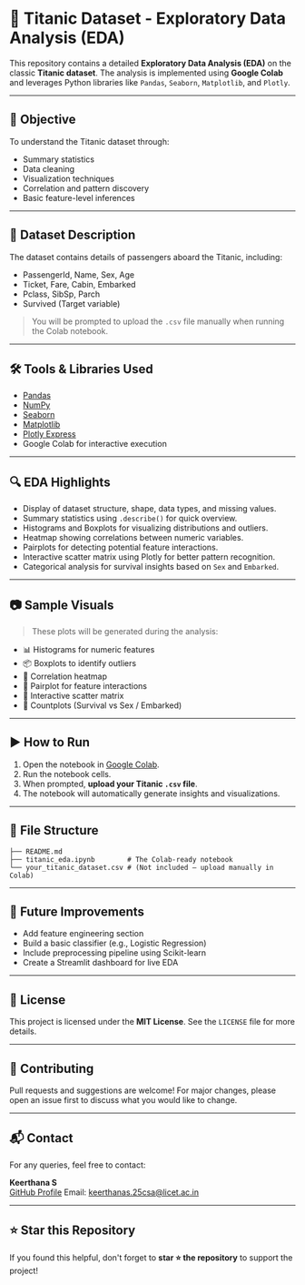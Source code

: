 
# 🚢 Titanic Dataset - Exploratory Data Analysis (EDA)

This repository contains a detailed **Exploratory Data Analysis (EDA)** on the classic **Titanic dataset**. The analysis is implemented using **Google Colab** and leverages Python libraries like `Pandas`, `Seaborn`, `Matplotlib`, and `Plotly`.

---

## 📌 Objective

To understand the Titanic dataset through:
- Summary statistics
- Data cleaning
- Visualization techniques
- Correlation and pattern discovery
- Basic feature-level inferences

---

## 📁 Dataset Description

The dataset contains details of passengers aboard the Titanic, including:
- PassengerId, Name, Sex, Age
- Ticket, Fare, Cabin, Embarked
- Pclass, SibSp, Parch
- Survived (Target variable)

> You will be prompted to upload the `.csv` file manually when running the Colab notebook.

---

## 🛠️ Tools & Libraries Used

- [Pandas](https://pandas.pydata.org/)
- [NumPy](https://numpy.org/)
- [Seaborn](https://seaborn.pydata.org/)
- [Matplotlib](https://matplotlib.org/)
- [Plotly Express](https://plotly.com/python/plotly-express/)
- Google Colab for interactive execution

---

## 🔍 EDA Highlights

- Display of dataset structure, shape, data types, and missing values.
- Summary statistics using `.describe()` for quick overview.
- Histograms and Boxplots for visualizing distributions and outliers.
- Heatmap showing correlations between numeric variables.
- Pairplots for detecting potential feature interactions.
- Interactive scatter matrix using Plotly for better pattern recognition.
- Categorical analysis for survival insights based on `Sex` and `Embarked`.

---

## 📷 Sample Visuals

> These plots will be generated during the analysis:
- 📊 Histograms for numeric features
- 📦 Boxplots to identify outliers
- 🔗 Correlation heatmap
- 🤝 Pairplot for feature interactions
- 🎯 Interactive scatter matrix
- 🧍 Countplots (Survival vs Sex / Embarked)

---

## ▶️ How to Run

1. Open the notebook in [Google Colab](https://colab.research.google.com/).
2. Run the notebook cells.
3. When prompted, **upload your Titanic `.csv` file**.
4. The notebook will automatically generate insights and visualizations.

---

## 📁 File Structure

```
├── README.md
├── titanic_eda.ipynb        # The Colab-ready notebook
└── your_titanic_dataset.csv # (Not included — upload manually in Colab)
```

---

## 📌 Future Improvements

- Add feature engineering section
- Build a basic classifier (e.g., Logistic Regression)
- Include preprocessing pipeline using Scikit-learn
- Create a Streamlit dashboard for live EDA

---

## 📜 License

This project is licensed under the **MIT License**. See the `LICENSE` file for more details.

---

## 🤝 Contributing

Pull requests and suggestions are welcome! For major changes, please open an issue first to discuss what you would like to change.

---

## 📬 Contact

For any queries, feel free to contact:

**Keerthana S**  
[GitHub Profile]([https://github.com/your-github-username](https://github.com/Keerthana-2276/Elevate_Labs_task2/))  
Email: keerthanas.25csa@licet.ac.in

---

## ⭐ Star this Repository

If you found this helpful, don't forget to **star ⭐ the repository** to support the project!
